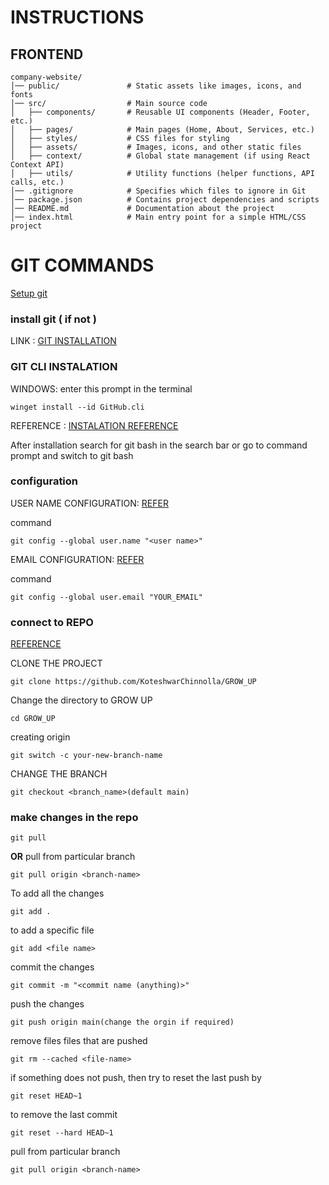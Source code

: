 # INSTRUCTIONS
## FRONTEND 
```
company-website/
│── public/               # Static assets like images, icons, and fonts
│── src/                  # Main source code
│   ├── components/       # Reusable UI components (Header, Footer, etc.)
│   ├── pages/            # Main pages (Home, About, Services, etc.)
│   ├── styles/           # CSS files for styling
│   ├── assets/           # Images, icons, and other static files
│   ├── context/          # Global state management (if using React Context API)
│   ├── utils/            # Utility functions (helper functions, API calls, etc.)
│── .gitignore            # Specifies which files to ignore in Git
│── package.json          # Contains project dependencies and scripts
│── README.md             # Documentation about the project
│── index.html            # Main entry point for a simple HTML/CSS project
```

# GIT COMMANDS
[Setup git ](https://docs.github.com/en/get-started/git-basics/set-up-git)
### install git ( if not )

LINK : [GIT INSTALLATION](https://git-scm.com/downloads/win)

### GIT CLI INSTALATION 

WINDOWS: enter this prompt in the terminal 

```
winget install --id GitHub.cli
```
REFERENCE : [ INSTALATION REFERENCE ](https://github.com/cli/cli#installation)

After installation search for git bash in the search bar or go to command prompt and switch to git bash

### configuration 

USER NAME CONFIGURATION: [REFER](https://docs.github.com/en/get-started/git-basics/setting-your-username-in-git)

command 
```
git config --global user.name "<user name>"
```

EMAIL CONFIGURATION: [REFER](https://docs.github.com/en/account-and-profile/setting-up-and-managing-your-personal-account-on-github/managing-email-preferences/setting-your-commit-email-address#setting-your-commit-email-address-on-github)

command 
```
git config --global user.email "YOUR_EMAIL"
```
### connect to REPO

[REFERENCE](https://github.com/firstcontributions/first-contributions)

CLONE THE PROJECT
```
git clone https://github.com/KoteshwarChinnolla/GROW_UP
```
Change the directory to GROW UP
```
cd GROW_UP
```
creating origin
```
git switch -c your-new-branch-name
```

CHANGE THE BRANCH
```
git checkout <branch_name>(default main)
```

### make changes in the repo

```
git pull
```
**OR**
pull from particular branch

```
git pull origin <branch-name>
```

To add all the changes
```
git add .
```
to add a specific file
```
git add <file name>
```
commit the changes 
```
git commit -m "<commit name (anything)>"
```

push the changes
```
git push origin main(change the orgin if required)
```

remove files files that are pushed
```
git rm --cached <file-name>
```
if something does not push, then try to reset the last push by 
```
git reset HEAD~1
```

to remove the last commit
```
git reset --hard HEAD~1
```
pull from particular branch

```
git pull origin <branch-name>
```
